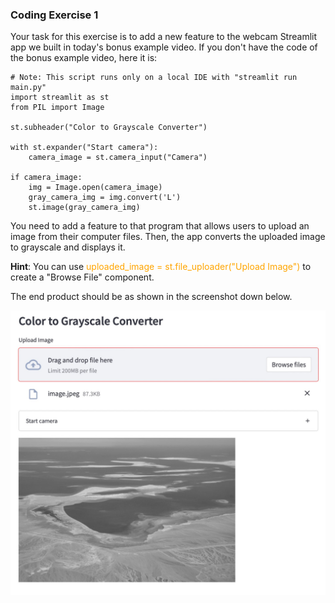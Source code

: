 ### Coding Exercise 1
Your task for this exercise is to add a new feature to the webcam Streamlit app we built in today's bonus example video. If you don't have the code of the bonus example video, here it is:
```
# Note: This script runs only on a local IDE with "streamlit run main.py"
import streamlit as st
from PIL import Image
 
st.subheader("Color to Grayscale Converter")
 
with st.expander("Start camera"):
    camera_image = st.camera_input("Camera")
 
if camera_image:
    img = Image.open(camera_image)
    gray_camera_img = img.convert('L')
    st.image(gray_camera_img)
```
You need to add a feature to that program that allows users to upload an image from their computer files. Then, the app converts the uploaded image to grayscale and displays it.

**Hint**: You can use <span style="color: orange;">uploaded_image = st.file_uploader("Upload Image")</span> to create a "Browse File" component.

The end product should be as shown in the screenshot down below.

![alt text](grayscale_converter.jpg)